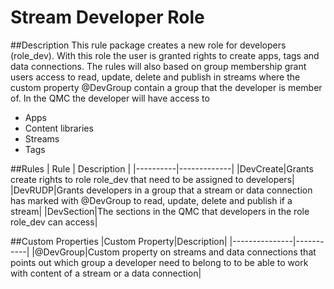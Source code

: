 # Stream Developer Role

##Description
This rule package creates a new role for developers (role_dev). With this role
the user is granted rights to create apps, tags and data connections.
The rules will also based on group membership grant users access to read, update,
delete and publish in streams where the custom property @DevGroup contain a group
that the developer is member of.
In the QMC the developer will have access to
* Apps
* Content libraries
* Streams
* Tags  

##Rules
| Rule     | Description |
|----------|-------------|
|DevCreate|Grants create rights to role role_dev that need to be assigned to developers|
|DevRUDP|Grants developers in a group that a stream or data connection has marked with @DevGroup to read, update, delete and publish if a stream|
|DevSection|The sections in the QMC that developers in the role role_dev can access|

##Custom Properties
|Custom Property|Description|
|---------------|-----------|
|@DevGroup|Custom property on streams and data connections that points out which group a developer need to belong to to be able to work with content of a stream or a data connection|
